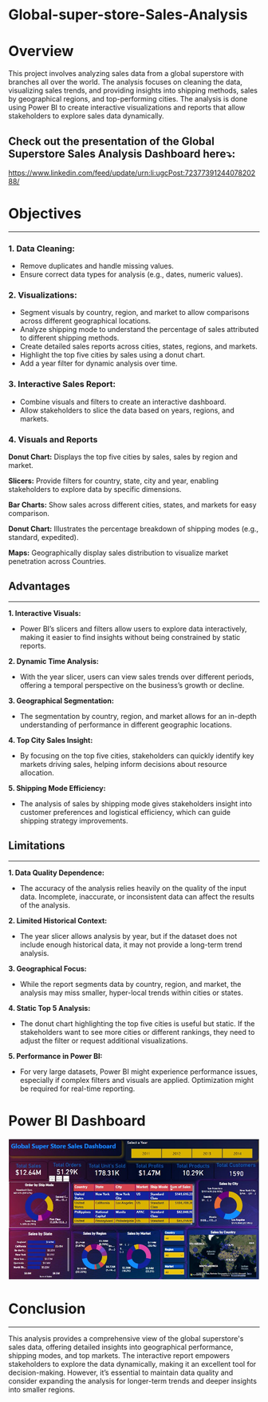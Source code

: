 # Global-super-store-Sales-Analysis
# Overview

This project involves analyzing sales data from a global superstore with branches all over the world. The analysis focuses on cleaning the data, visualizing sales trends, and providing insights into shipping methods, sales by geographical regions, and top-performing cities. The analysis is done using Power BI to create interactive visualizations and reports that allow stakeholders to explore sales data dynamically.
## Check out the presentation of the Global Superstore Sales Analysis Dashboard here⤵:
https://www.linkedin.com/feed/update/urn:li:ugcPost:7237739124407820288/

# Objectives
___
### 1.	Data Cleaning:
* Remove duplicates and handle missing values.
* Ensure correct data types for analysis (e.g., dates, numeric values). 
### 2.	Visualizations:
*	Segment visuals by country, region, and market to allow comparisons across different geographical locations.
*	Analyze shipping mode to understand the percentage of sales attributed to different shipping methods.
*	Create detailed sales reports across cities, states, regions, and markets.
*	Highlight the top five cities by sales using a donut chart.
*	Add a year filter for dynamic analysis over time.

### 3.	Interactive Sales Report:   
*	Combine visuals and filters to create an interactive dashboard.
*	Allow stakeholders to slice the data based on years, regions, and markets.

### 4. Visuals and Reports
**Donut Chart:** Displays the top five cities by sales, sales by region and market.

**Slicers:**  Provide filters for country, state, city and year, enabling stakeholders to explore data by specific dimensions.

**Bar Charts:**  Show sales across different cities, states, and markets for easy comparison.

**Donut Chart:** Illustrates the percentage breakdown of shipping modes (e.g., standard, expedited).

**Maps:** Geographically display sales distribution to visualize market penetration across Countries.

## Advantages
___
**1.	Interactive Visuals:**
*	Power BI’s slicers and filters allow users to explore data interactively, making it easier to find insights without being constrained by static reports.
	
**2.	Dynamic Time Analysis:**
*	With the year slicer, users can view sales trends over different periods, offering a temporal perspective on the business’s growth or decline.
	
**3.	Geographical Segmentation:**
*	The segmentation by country, region, and market allows for an in-depth understanding of performance in different geographic locations.
  
**4.	Top City Sales Insight:**
*	By focusing on the top five cities, stakeholders can quickly identify key markets driving sales, helping inform decisions about resource allocation.
  
**5.	Shipping Mode Efficiency:**
*	The analysis of sales by shipping mode gives stakeholders insight into customer preferences and logistical efficiency, which can guide shipping strategy improvements.

## Limitations
___
**1.	Data Quality Dependence:**
*	The accuracy of the analysis relies heavily on the quality of the input data. Incomplete, inaccurate, or inconsistent data can affect the results of the analysis.
	
**2.	Limited Historical Context:**
*	The year slicer allows analysis by year, but if the dataset does not include enough historical data, it may not provide a long-term trend analysis.
	
**3.	Geographical Focus:**
*	While the report segments data by country, region, and market, the analysis may miss smaller, hyper-local trends within cities or states.
	
**4.	Static Top 5 Analysis:**
*	The donut chart highlighting the top five cities is useful but static. If the stakeholders want to see more cities or different rankings, they need to adjust the filter or request additional visualizations.
	
**5.	Performance in Power BI:**
*	For very large datasets, Power BI might experience performance issues, especially if complex filters and visuals are applied. Optimization might be required for real-time reporting.

# Power BI Dashboard
![image alt](https://github.com/AswathyD31/Global-super-store-Sales-Analysis/blob/ddfb417892341ef4e616ecd6216f29611f61262b/Power%20Bi%20Dashboard.JPG)

# Conclusion
___
This analysis provides a comprehensive view of the global superstore's sales data, offering detailed insights into geographical performance, shipping modes, and top markets. The interactive report empowers stakeholders to explore the data dynamically, making it an excellent tool for decision-making. However, it’s essential to maintain data quality and consider expanding the analysis for longer-term trends and deeper insights into smaller regions.

